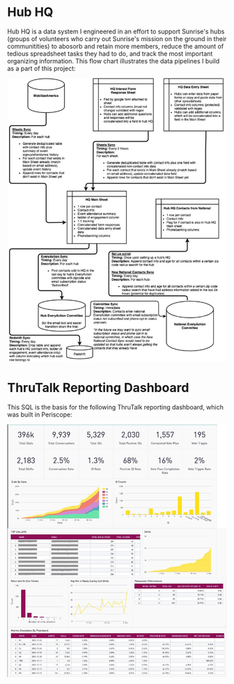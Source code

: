 # Hub HQ
Hub HQ is a data system I engineered in an effort to support Sunrise's hubs (groups of volunteers who carry out Sunrise's mission on the ground in their communitities) to abosorb and retain more members, reduce the amount of tedious spreadsheet tasks they had to do, and track the most important organizing information. This flow chart illustrates the data pipelines I build as a part of this project:


![Hub HQ](https://github.com/cmdelrio/portfolio/blob/main/images/Hub%20HQ.jpg?raw=true)



# ThruTalk Reporting Dashboard
This SQL is the basis for the following ThruTalk reporting dashboard, which was built in Periscope:


![ThruTalk Dashboard](https://github.com/cmdelrio/portfolio/blob/main/images/ThruTalk%20Dashboard.jpg?raw=true)


